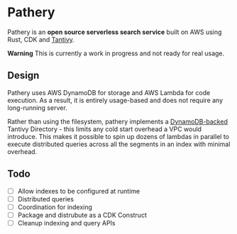 # Pathery

Pathery is an **open source serverless search service** built on AWS using Rust, CDK and [Tantivy][tantivy].

**Warning** This is currently a work in progress and not ready for real usage.

## Design

Pathery uses AWS DynamoDB for storage and AWS Lambda for code execution.
As a result, it is entirely usage-based and does not require any long-running server.

Rather than using the filesystem, pathery implements a [DynamoDB-backed][dynamodb-dir] Tantivy Directory - this limits any cold start overhead a VPC would introduce.
This makes it possible to spin up dozens of lambdas in parallel to execute distributed queries across all the segments in an index with minimal overhead.

## Todo

- [ ] Allow indexes to be configured at runtime
- [ ] Distributed queries
- [ ] Coordination for indexing
- [ ] Package and distrubute as a CDK Construct
- [ ] Cleanup indexing and query APIs

[tantivy]: https://github.com/quickwit-oss/tantivy
[dynamodb-dir]: packages/pathery/src/directory/mod.rs
